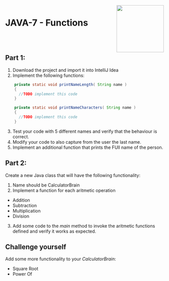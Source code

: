
<img align="right" width="150" height="150" src="https://media-exp1.licdn.com/dms/image/C4E0BAQF7BYCCZt5epw/company-logo_200_200/0?e=2159024400&v=beta&t=qUAFP9bUgBEEXGVQYpUXW1J_OiP8e0r4rFBpqp8OrxA">

# JAVA-7 - Functions 

 <br/>
 <br/>
 
 
 ## Part 1:

1. Download the project and import it into IntelliJ Idea
2. Implement the following functions:

  ```java
      private static void printNameLength( String name )
      {
        //TODO implement this code
      }

      private static void printNameCharacters( String name )
      {
        //TODO implement this code
      }

  ```
3. Test your code with 5 different names and verify that the behaviour is correct.
4. Modify your code to also capture from the user the last name.
5. Implement an additional function that prints the FUll name of the person.

 ## Part 2:
 
 Create a new Java class that will have the following functionality:
 
 1. Name should be CalculatorBrain
 2. Implement a function for each aritmetic operation
 * Addition
 * Subtraction
 * Multiplication
 * Division
 3. Add some code to the *main* method to invoke the aritmetic functions defined and verify it works as expected.
 
## Challenge yourself
Add some more functionality to your *CalculatorBrain*:
* Square Root
* Power Of
